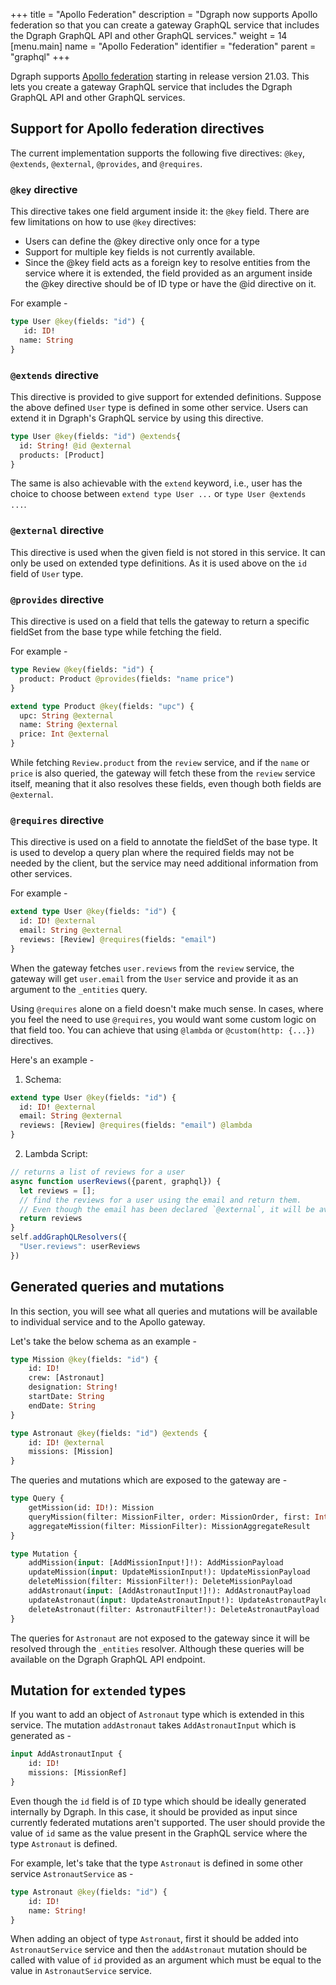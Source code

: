 +++
title = "Apollo Federation"
description = "Dgraph now supports Apollo federation so that you can create a gateway GraphQL service that includes the Dgraph GraphQL API and other GraphQL services."
weight = 14
[menu.main]
  name = "Apollo Federation"
  identifier = "federation"
  parent = "graphql"
+++

Dgraph supports [Apollo federation](https://www.apollographql.com/docs/federation/) starting in release version 21.03. This lets you create a gateway GraphQL service that includes the Dgraph GraphQL API and other GraphQL services.

## Support for Apollo federation directives

The current implementation supports the following five directives: `@key`, `@extends`, `@external`, `@provides`, and `@requires`.

### `@key` directive
This directive takes one field argument inside it: the `@key` field. There are few limitations on how to use `@key` directives:

- Users can define the @key directive only once for a type
- Support for multiple key fields is not currently available.
- Since the @key field acts as a foreign key to resolve entities from the service where it is extended, the field provided as an argument inside the @key directive should be of ID type or have the @id directive on it.

For example -

```graphql
type User @key(fields: "id") {
   id: ID!
  name: String
}
```

### `@extends` directive
This directive is provided to give support for extended definitions. Suppose the above defined `User` type is defined in some other service. Users can extend it in Dgraph's GraphQL service by using this directive. 

```graphql
type User @key(fields: "id") @extends{
  id: String! @id @external
  products: [Product]
}
```
The same is also achievable with the `extend` keyword, i.e., user has the choice to choose between `extend type User ...` or `type User @extends ...`.

### `@external` directive
This directive is used when the given field is not stored in this service. It can only be used on extended type definitions. As it is used above on the `id` field of `User` type.

### `@provides` directive
This directive is used on a field that tells the gateway to return a specific fieldSet from the base type while fetching the field. 

For example -

```graphql
type Review @key(fields: "id") {
  product: Product @provides(fields: "name price")
}

extend type Product @key(fields: "upc") {
  upc: String @external
  name: String @external
  price: Int @external
}
```

While fetching `Review.product` from the `review` service, and if the `name` or `price` is also queried, the gateway will fetch these from the `review` service itself, meaning that it also resolves these fields, even though both fields are `@external`.

### `@requires` directive
This directive is used on a field to annotate the fieldSet of the base type. It is used to develop a query plan where the required fields may not be needed by the client, but the service may need additional information from other services. 

For example -

```graphql
extend type User @key(fields: "id") {
  id: ID! @external
  email: String @external
  reviews: [Review] @requires(fields: "email")
}
```

When the gateway fetches `user.reviews` from the `review` service, the gateway will get `user.email` from the `User` service and provide it as an argument to the `_entities` query.

Using `@requires` alone on a field doesn't make much sense. In cases, where you feel the need to use `@requires`, you would want some custom logic on that field too. You can achieve that using `@lambda` or `@custom(http: {...})` directives.

Here's an example -

1. Schema:
```graphql
extend type User @key(fields: "id") {
  id: ID! @external
  email: String @external
  reviews: [Review] @requires(fields: "email") @lambda
}
```
2. Lambda Script:
```js
// returns a list of reviews for a user
async function userReviews({parent, graphql}) {
  let reviews = [];
  // find the reviews for a user using the email and return them.
  // Even though the email has been declared `@external`, it will be available as `parent.email` as it is mentioned in `@requires`.
  return reviews
}
self.addGraphQLResolvers({
  "User.reviews": userReviews
})
```

## Generated queries and mutations

In this section, you will see what all queries and mutations will be available to individual service and to the Apollo gateway. 

Let's take the below schema as an example -

```graphql
type Mission @key(fields: "id") {
    id: ID!
    crew: [Astronaut]
    designation: String!
    startDate: String
    endDate: String
}

type Astronaut @key(fields: "id") @extends {
    id: ID! @external
    missions: [Mission]
}
```

The queries and mutations which are exposed to the gateway are -

```graphql
type Query {
	getMission(id: ID!): Mission
	queryMission(filter: MissionFilter, order: MissionOrder, first: Int, offset: Int): [Mission]
	aggregateMission(filter: MissionFilter): MissionAggregateResult
}

type Mutation {
	addMission(input: [AddMissionInput!]!): AddMissionPayload
	updateMission(input: UpdateMissionInput!): UpdateMissionPayload
	deleteMission(filter: MissionFilter!): DeleteMissionPayload
	addAstronaut(input: [AddAstronautInput!]!): AddAstronautPayload
	updateAstronaut(input: UpdateAstronautInput!): UpdateAstronautPayload
	deleteAstronaut(filter: AstronautFilter!): DeleteAstronautPayload
}
```

The queries for `Astronaut` are not exposed to the gateway since it will be resolved through the `_entities` resolver. Although these queries will be available on the Dgraph GraphQL API endpoint.

## Mutation for `extended` types
If you want to add an object of `Astronaut` type which is extended in this service.
The mutation `addAstronaut` takes `AddAstronautInput` which is generated as -

```graphql
input AddAstronautInput {
	id: ID!
	missions: [MissionRef]
}
```

Even though the `id` field is of `ID` type which should be ideally generated internally by Dgraph. In this case, it should be provided as input since currently federated mutations aren't supported. The user should provide the value of `id` same as the value present in the GraphQL service where the type  `Astronaut` is defined.

For example, let's take that the type `Astronaut` is defined in some other service `AstronautService` as -

```graphql
type Astronaut @key(fields: "id") {
    id: ID! 
    name: String!
}
```

When adding an object of type `Astronaut`, first it should be added into `AstronautService` service and then the `addAstronaut` mutation should be called with value of `id` provided as an argument which must be equal to the value in `AstronautService` service.
